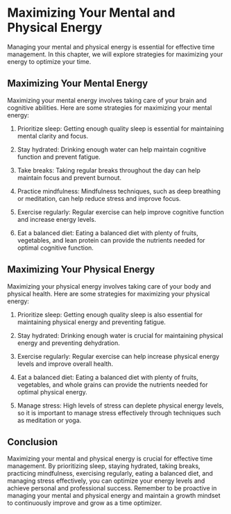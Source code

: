 Maximizing Your Mental and Physical Energy
=====================================================================================

Managing your mental and physical energy is essential for effective time management. In this chapter, we will explore strategies for maximizing your energy to optimize your time.

Maximizing Your Mental Energy
-----------------------------

Maximizing your mental energy involves taking care of your brain and cognitive abilities. Here are some strategies for maximizing your mental energy:

1. Prioritize sleep: Getting enough quality sleep is essential for maintaining mental clarity and focus.

2. Stay hydrated: Drinking enough water can help maintain cognitive function and prevent fatigue.

3. Take breaks: Taking regular breaks throughout the day can help maintain focus and prevent burnout.

4. Practice mindfulness: Mindfulness techniques, such as deep breathing or meditation, can help reduce stress and improve focus.

5. Exercise regularly: Regular exercise can help improve cognitive function and increase energy levels.

6. Eat a balanced diet: Eating a balanced diet with plenty of fruits, vegetables, and lean protein can provide the nutrients needed for optimal cognitive function.

Maximizing Your Physical Energy
-------------------------------

Maximizing your physical energy involves taking care of your body and physical health. Here are some strategies for maximizing your physical energy:

1. Prioritize sleep: Getting enough quality sleep is also essential for maintaining physical energy and preventing fatigue.

2. Stay hydrated: Drinking enough water is crucial for maintaining physical energy and preventing dehydration.

3. Exercise regularly: Regular exercise can help increase physical energy levels and improve overall health.

4. Eat a balanced diet: Eating a balanced diet with plenty of fruits, vegetables, and whole grains can provide the nutrients needed for optimal physical energy.

5. Manage stress: High levels of stress can deplete physical energy levels, so it is important to manage stress effectively through techniques such as meditation or yoga.

Conclusion
----------

Maximizing your mental and physical energy is crucial for effective time management. By prioritizing sleep, staying hydrated, taking breaks, practicing mindfulness, exercising regularly, eating a balanced diet, and managing stress effectively, you can optimize your energy levels and achieve personal and professional success. Remember to be proactive in managing your mental and physical energy and maintain a growth mindset to continuously improve and grow as a time optimizer.
